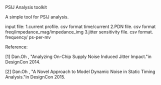 PSIJ Analysis toolkit

A simple tool for PSIJ analysis.

input file:
1.current profile. csv format time/current
2.PDN file. csv format freq/impedance_mag/impedance_img
3.jitter sensitivity file. csv format. frequency/ ps-per-mv




Reference:

[1] Dan.Oh , "Analyzing On-Chip Supply Noise Induced Jitter Impact."in DesignCon 2014.

[2] Dan.Oh , "A Novel Approach to Model Dynamic Noise in Static Timing Analysis."in DesignCon 2015.
